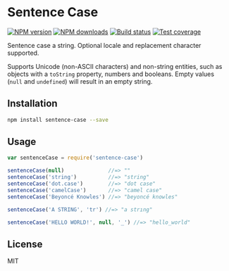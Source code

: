 # Sentence Case

[![NPM version][npm-image]][npm-url]
[![NPM downloads][downloads-image]][downloads-url]
[![Build status][travis-image]][travis-url]
[![Test coverage][coveralls-image]][coveralls-url]

Sentence case a string. Optional locale and replacement character supported.

Supports Unicode (non-ASCII characters) and non-string entities, such as objects with a `toString` property, numbers and booleans. Empty values (`null` and `undefined`) will result in an empty string.

## Installation

```bash
npm install sentence-case --save
```

## Usage

```javascript
var sentenceCase = require('sentence-case')

sentenceCase(null)              //=> ""
sentenceCase('string')          //=> "string"
sentenceCase('dot.case')        //=> "dot case"
sentenceCase('camelCase')       //=> "camel case"
sentenceCase('Beyoncé Knowles') //=> "beyoncé knowles"

sentenceCase('A STRING', 'tr') //=> "a strıng"

sentenceCase('HELLO WORLD!', null, '_') //=> "hello_world"
```

## License

MIT

[npm-image]: https://img.shields.io/npm/v/sentence-case.svg?style=flat
[npm-url]: https://npmjs.org/package/sentence-case
[downloads-image]: https://img.shields.io/npm/dm/sentence-case.svg?style=flat
[downloads-url]: https://npmjs.org/package/sentence-case
[travis-image]: https://img.shields.io/travis/blakeembrey/sentence-case.svg?style=flat
[travis-url]: https://travis-ci.org/blakeembrey/sentence-case
[coveralls-image]: https://img.shields.io/coveralls/blakeembrey/sentence-case.svg?style=flat
[coveralls-url]: https://coveralls.io/r/blakeembrey/sentence-case?branch=master
